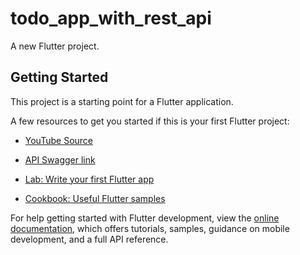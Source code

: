 # todo_app_with_rest_api

A new Flutter project.

## Getting Started

This project is a starting point for a Flutter application.

A few resources to get you started if this is your first Flutter project:

- [YouTube Source](https://youtu.be/Wsor0fci3Ss?si=EMMHXtUao5XJDzMV)
- [API Swagger link](https://api.nstack.in/#/Todo/TodoController_findAll)


- [Lab: Write your first Flutter app](https://docs.flutter.dev/get-started/codelab)
- [Cookbook: Useful Flutter samples](https://docs.flutter.dev/cookbook)

For help getting started with Flutter development, view the
[online documentation](https://docs.flutter.dev/), which offers tutorials,
samples, guidance on mobile development, and a full API reference.
